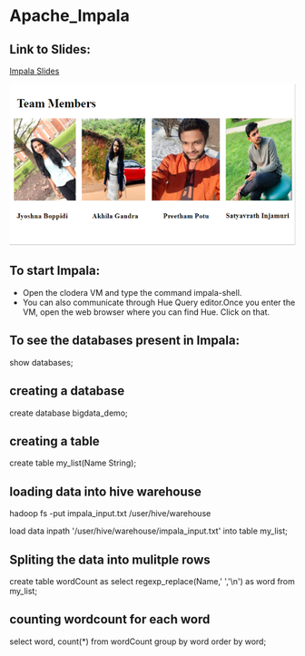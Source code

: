 # Apache_Impala
## Link to Slides:
[Impala Slides](https://docs.google.com/presentation/d/1j797ysLV1gGasFlRr8NAfWPal49MVNxaaPqGIWR9gJg/edit?usp=sharing)

![](https://github.com/JyoshnaBoppidi/Apache_Impala/blob/master/teammembers.PNG)

## To start Impala:
- Open the clodera VM and type the command impala-shell.
- You can also communicate through Hue Query editor.Once you enter the VM, open the web browser where you can find Hue. Click on that.
## To see the databases present in Impala:
show databases;

## creating a database

create database bigdata_demo;

## creating a table

create table my_list(Name String);

## loading data into hive warehouse

hadoop fs -put impala_input.txt /user/hive/warehouse

load data inpath '/user/hive/warehouse/impala_input.txt' into table my_list;

## Spliting the data into mulitple rows

create table wordCount as select regexp_replace(Name,' ','\n') as word from my_list;

## counting wordcount for each word

select word, count(*) from wordCount group by word order by word; 

